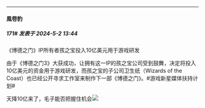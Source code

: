﻿
*****

####  風卷豹  
##### 171#       发表于 2024-5-2 13:44

《博德之门》IP所有者孩之宝投入10亿美元用于游戏研发

由于《博德之门3》大获成功，让拥有这一IP的孩之宝公司受到鼓舞，决定将投入10亿美元的资金用于游戏研发，而孩之宝的子公司卫生纸（Wizards of the Coast）也已经公开寻求工作室来制作下一部《博德之门》。#游戏新星媒体扶持计划# 

天降10亿来了，毛子能否把握住机会<img src="https://static.saraba1st.com/image/smiley/face2017/037.png" referrerpolicy="no-referrer">

